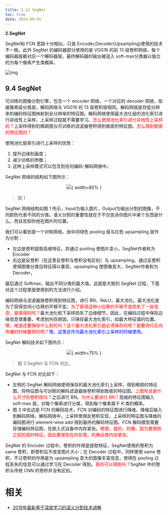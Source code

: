 ```yaml
---
title: 2.13 SegNet
toc: true
date: 2019-09-01
---
```


**2.SegNet**

SegNet和 FCN 思路十分相似，只是 Encoder,Decoder(Upsampling)使用的技术不一致。此外 SegNet 的编码器部分使用的是 VGG16 的前 13 层卷积网络，每个编码器层都对应一个解码器层，最终解码器的输出被送入 soft-max分类器以独立的为每个像素产生类概率。

![img](https://pic2.zhimg.com/80/v2-bc50b394c51c45d0ac286bcec85abf79_hd.jpg)



## 9.4 SegNet

可训练的图像分割引擎，包含一个 encoder 网络，一个对应的 decoder 网络，衔接像素级分类层，解码网络与 VGG16 的 13 层卷积层相同。解码网络是将低分辨率的编码特征图映射到全分辨率的特征图。解码网络使用最大池化层的池化索引进行非线性上采样，上采样过程就不需要学习。<span style="color:red;">怎么使用池化索引进行非线性上采样的？</span>上采样得到的稀疏图与可训练的滤波器卷积得到致密的特征图。<span style="color:red;">怎么得到致密的特征图的？</span>

使用池化层索引进行上采样的优势：

1. 提升边缘刻画度；
2. 减少训练的参数；
3. 这种上采样模式可以包含到任何编码-解码网络中。

SegNet 网络的结构如下图所示：

<center>

![](http://images.iterate.site/blog/image/20190722/K66NKq7thhY5.jpg?imageslim){ width=85% }

</center>

> 图 1

SegNet 网络结构如图 1 所示，Input为输入图片，Output为输出分割的图像，不同颜色代表不同的分类。语义分割的重要性就在于不仅告诉你图片中某个东西是什么，而且告知你他在图片的位置。

我们可以看到是一个对称网络，由中间绿色 pooling 层与红色 upsampling 层作为分割：

- 左边是卷积提取高维特征，并通过 pooling 使图片变小，SegNet作者称为 Encoder
- 右边是反卷积（在这里反卷积与卷积没有区别）与 upsampling，通过反卷积使得图像分类后特征得以重现，upsampling 使图像变大，SegNet作者称为 Decoder，

最后通过 Softmax，输出不同分类的最大值。这就是大致的 SegNet 过程，下面对这个过程里面使用到的方法进行介绍。

编码网络与滤波器族卷积得到特征图，进行 BN，ReLU，最大池化。最大池化是为了获得空间小位移的平移不变。<span style="color:red;">为了获得这种小位移的平移不变损失了一些信息，是值得的吗？</span>最大池化和下采样损失了边缘细节，因此，在编码过程中保存边缘信息很重要。考虑到内存原因，只保存最大池化索引，如最大特征值的位置。<span style="color:red;">嗯，难道还要保存什么别的吗？这个最大池化索引是必须保存的吧？是要进行反向传播的时候要用的吧？</span><span style="color:blue;">嗯，这里还作为最大池化索引上采样的时候使用。</span>

SegNet 解码技术如下图所示：

<center>

![](http://images.iterate.site/blog/image/20190722/kpDX0Y2TLUyk.jpg?imageslim){ width=75% }

</center>

> 图 3 SegNet 与 FCN 对比。

SegNet 与 FCN 对比如下：

- 左侧的 SegNet 解码网络使用保存的最大池化索引上采样，得到稀疏的特征图，将特征图与可训练的解码滤波器族卷积得到致密的特征图。<span style="color:red;">上图有说是什么尺寸的卷积核吗？</span>之后进行 BN。<span style="color:red;">为什么要进行 BN？</span>高维的特征图输入 soft-max 层，对每个像素进行分类，得到每个像素属于 $K$ 类的概率。
- 图 3 中右边是 FCN 的解码技术，FCN 对编码的特征图进行降维，降维后输入到解码网络，解码网络中，上采样使用反卷积实现，上采样的特征图与降维的编码图进行 element-wise add 得到最终的解码特征图。FCN 解码模型需要存储编码特征图，在嵌入式设备中内存紧张。<span style="color:red;">嗯嗯，是的，的确，因为要用到之前的层的特征，因此要保存在内存里。的确会使内存紧张。</span>

SegNet 的 Encoder 过程中，卷积的作用是提取特征，SegNet使用的卷积为 same 卷积，即卷积后不改变图片大小；在 Decoder 过程中，同样使用 same 卷积，不过卷积的作用是为 upsampling 变大的图像丰富信息，使得在 pooling 过程丢失的信息可以通过学习在 Decoder 得到。<span style="color:red;">真的可以得到吗？</span>SegNet 中的卷积与传统 CNN 的卷积并没有区别。


# 相关

- [2019年最新基于深度学习的语义分割技术讲解](https://zhuanlan.zhihu.com/p/76418243)

